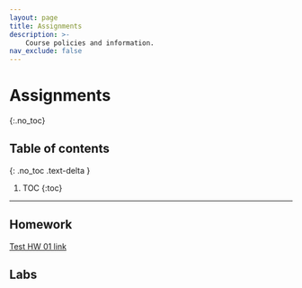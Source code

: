 ```yaml
---
layout: page
title: Assignments
description: >-
    Course policies and information.
nav_exclude: false
---
```


# Assignments
{:.no_toc}

## Table of contents
{: .no_toc .text-delta }

1. TOC
{:toc}

---

## Homework

[Test HW 01 link](https://kgfitzgerald.github.io/VU_STAT_5700/HW_01.pdf)

## Labs
